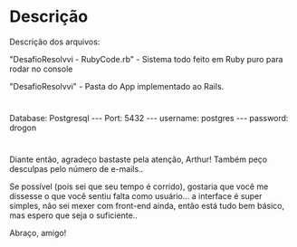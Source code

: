 # Descrição

Descrição dos arquivos:

"DesafioResolvvi - RubyCode.rb" - Sistema todo feito em Ruby puro para rodar no console

"DesafioResolvvi" - Pasta do App implementado ao Rails.

#

Database: Postgresql --- Port: 5432 --- username: postgres --- password: drogon

#

Diante então, agradeço bastaste pela atenção, Arthur! Também peço desculpas pelo número de e-mails..

Se possível (pois sei que seu tempo é corrido), gostaria que você me dissesse o que você sentiu falta como usuário… a interface é super simples, não sei mexer com front-end ainda, então está tudo bem básico, mas espero que seja o suficiente..

Abraço, amigo!
